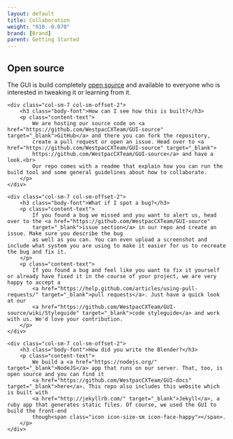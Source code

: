 ```yaml
---
layout: default
title: Collaboration
weight: "010.-0.070"
brand: [Brand]
parent: Getting Started
---
```


<div class="row">
	<div class="col-sm-10 col-sm-offset-1">
		<h2 class="body-font">Open source</h2>
		<p class="lead">
			The GUI is build completely <a href="https://github.com/WestpacCXTeam/GUI-source" target="_blank">open source</a> and available to everyone who is
			interested in tweaking it or learning from it.
		</p>
	</div>

	<div class="col-sm-7 col-sm-offset-2">
		<h3 class="body-font">How can I see how this is built?</h3>
		<p class="content-text">
			We are hosting our source code on <a href="https://github.com/WestpacCXTeam/GUI-source" target="_blank">GitHub</a> and there you can fork the repository,
			create a pull request or open an issue. Head over to <a href="https://github.com/WestpacCXTeam/GUI-source" target="_blank">
			https://github.com/WestpacCXTeam/GUI-source</a> and have a look.<br>
			Our repo comes with a readme that explain how you can run the build tool and some general guidelines about how to collaborate.
		</p>
	</div>

	<div class="col-sm-7 col-sm-offset-2">
		<h3 class="body-font">What if I spot a bug?</h3>
		<p class="content-text">
			If you found a bug we missed and you want to alert us, head over to the <a href="https://github.com/WestpacCXTeam/GUI-source"
			target="_blank">issue section</a> in our repo and create an issue. Make sure you describe the bug
			as well as you can. You can even upload a screenshot and include what system you are using to make it easier for us to recreate the bug and fix it.
		</p>
		<p class="content-text">
			If you found a bug and feel like you want to fix it yourself or already have fixed it in the course of your project, we are very happy to accept a
			<a href="https://help.github.com/articles/using-pull-requests/" target="_blank">pull requests</a>. Just have a quick look at our
			<a href="https://github.com/WestpacCXTeam/GUI-source/wiki/Styleguide" target="_blank">code styleguide</a> and work with us. We'd love your contribution.
		</p>
	</div>

	<div class="col-sm-7 col-sm-offset-2">
		<h3 class="body-font">How did you write the Blender?</h3>
		<p class="content-text">
			We build a <a href="https://nodejs.org/" target="_blank">NodeJS</a> app that runs on our server. That, too, is open source and you can find it
			<a href="https://github.com/WestpacCXTeam/GUI-docs" target="_blank">here</a>. This repo also includes this website which is built with
			<a href="http://jekyllrb.com/" target="_blank">Jekyll</a>, a ruby app that generates static files. Of course, we used the GUI to build the front-end
			though<span class="icon icon-size-sm icon-face-happy"></span>.
		</p>
	</div>

</div>
